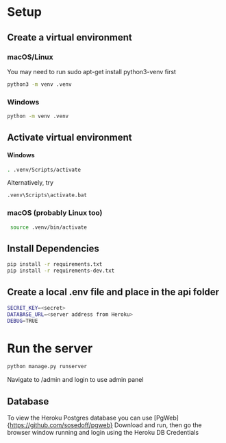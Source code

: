 # Setup

## Create a virtual environment

### macOS/Linux

You may need to run sudo apt-get install python3-venv first

```sh
python3 -m venv .venv
```

### Windows

```sh
python -m venv .venv
```

## Activate virtual environment

#### Windows

```sh
. .venv/Scripts/activate
```

Alternatively, try
```sh
.venv\Scripts\activate.bat
```


### macOS (probably Linux too)

```sh
 source .venv/bin/activate
```

## Install Dependencies

```sh
pip install -r requirements.txt
pip install -r requirements-dev.txt
```

## Create a local .env file and place in the api folder

```sh
SECRET_KEY=<secret>
DATABASE_URL=<server address from Heroku>
DEBUG=TRUE
```

# Run the server

```sh
python manage.py runserver
```

Navigate to /admin and login to use admin panel

## Database

To view the Heroku Postgres database you can use [PgWeb]{https://github.com/sosedoff/pgweb}
Download and run, then go the browser window running and login using the Heroku DB Credentials
